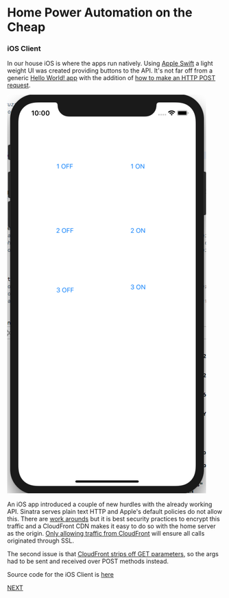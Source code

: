 # Home Power Automation on the Cheap
### iOS Client

In our house iOS is where the apps run natively. Using [Apple Swift](https://developer.apple.com/swift/) a light weight UI was created providing buttons to the API. It's not far off from a generic [Hello World! app](https://www.appcoda.com/learnswift/build-your-first-app.html) with the addition of [how to make an HTTP POST request](https://www.tutorialspoint.com/how-to-make-an-http-post-request-on-ios-app-using-swift).

![iOSPower](/docs/images/app.png)

An iOS app introduced a couple of new hurdles with the already working API. Sinatra serves plain text HTTP and Apple's default policies do not allow this. There are [work arounds](https://stackoverflow.com/questions/32941239/unable-to-access-https-web-service-from-ios) but it is best security practices to encrypt this traffic and a CloudFront CDN makes it easy to do so with the home server as the origin. [Only allowing traffic from CloudFront](https://docs.aws.amazon.com/AmazonCloudFront/latest/DeveloperGuide/LocationsOfEdgeServers.html) will ensure all calls originated through SSL.

The second issue is that [CloudFront strips off GET parameters](https://forums.aws.amazon.com/thread.jspa?threadID=26478), so the args had to be sent and received over POST methods instead.

Source code for the iOS Client is [here](/iOS_client/)

[NEXT](/docs/timers.md)
